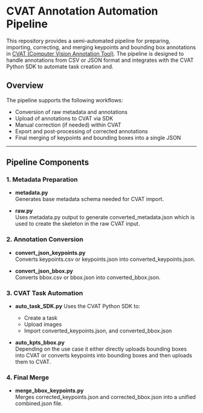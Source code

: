 # CVAT Annotation Automation Pipeline

This repository provides a semi-automated pipeline for preparing, importing, correcting, and merging keypoints and bounding box annotations in [CVAT (Computer Vision Annotation Tool)](https://cvat.org/). The pipeline is designed to handle annotations from CSV or JSON format and integrates with the CVAT Python SDK to automate task creation and.

## Overview

The pipeline supports the following workflows:

- Conversion of raw metadata and annotations
- Upload of annotations to CVAT via SDK
- Manual correction (if needed) within CVAT
- Export and post-processing of corrected annotations
- Final merging of keypoints and bounding boxes into a single JSON

---

## Pipeline Components

### 1. Metadata Preparation

- **metadata.py**  
  Generates base metadata schema needed for CVAT import.

- **raw.py**  
  Uses metadata.py output to generate converted_metadata.json which is used to create the skeleton in the raw CVAT input.

### 2. Annotation Conversion

- **convert_json_keypoints.py**  
  Converts keypoints.csv or keypoints.json into converted_keypoints.json.

- **convert_json_bbox.py**  
  Converts bbox.csv or bbox.json into converted_bbox.json.

### 3. CVAT Task Automation

- **auto_task_SDK.py** 
  Uses the CVAT Python SDK to:
  - Create a task
  - Upload images
  - Import converted_keypoints.json, and converted_bbox.json

- **auto_kpts_bbox.py**  
  Depending on the use case it either directly uploads bounding boxes into CVAT or converts keypoints into bounding boxes and then uploads them to CVAT.

### 4. Final Merge

- **merge_bbox_keypoints.py**  
  Merges corrected_keypoints.json and corrected_bbox.json into a unified combined.json file.
